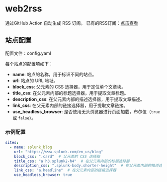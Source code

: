 # web2rss

通过GitHub Action 自动生成 RSS 订阅。
已有的RSS订阅：[点击查看](rss/readme.md)

## 站点配置
配置文件：config.yaml

每个站点的配置项如下：

- **name**: 站点的名称，用于标识不同的站点。
- **url**: 站点的 URL 地址。
- **block_css**: 父元素的 CSS 选择器，用于定位单个文章块。
- **title_css**: 在父元素内部的标题选择器，用于提取文章标题。
- **description_css**: 在父元素内部的描述选择器，用于提取文章描述。
- **link_css**: 在父元素内部的链接选择器，用于提取文章链接。
- **use_headless_browser**: 是否使用无头浏览器进行页面加载，布尔值（`true` 或 `false`）。

### 示例配置

```yaml
sites:
  - name: splunk_blog
    url: "https://www.splunk.com/en_us/blog"
    block_css: ".card"  # 父元素的 CSS 选择器
    title_css: "a h3.splunk2-h4"  # 在父元素内部的标题选择器
    description_css: ".splunk-body.shorter-height"  # 在父元素内部的描述选择器
    link_css: "a.headline"  # 在父元素内部的链接选择器
    use_headless_browser: true